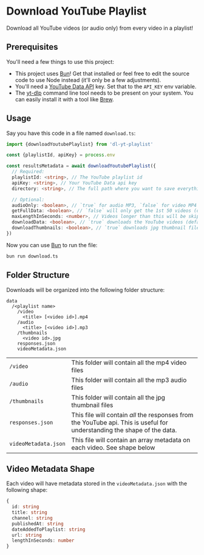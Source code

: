 # Download YouTube Playlist

Download all YouTube videos (or audio only) from every video in a playlist!

## Prerequisites

You'll need a few things to use this project:

- This project uses [Bun](https://bun.sh/)! Get that installed or feel free to edit the source code to use Node instead (it'll only be a few adjustments).
- You'll need a [YouTube Data API](https://developers.google.com/youtube/v3) key. Set that to the `API_KEY` env variable.
- The [yt-dlp](https://github.com/yt-dlp/yt-dlp) command line tool needs to be present on your system. You can easily install it with a tool like [Brew](https://formulae.brew.sh/formula/yt-dlp).

## Usage

Say you have this code in a file named `download.ts`:

```typescript
import {downloadYoutubePlaylist} from 'dl-yt-playlist'

const {playlistId, apiKey} = process.env

const resultsMetadata = await downloadYoutubePlaylist({
  // Required:
  playlistId: <string>, // The YouTube playlist id
  apiKey: <string>, // Your YouTube Data api key
  directory: <string>, // The full path where you want to save everything

  // Optional:
  audioOnly: <boolean>, // `true` for audio MP3, `false` for video MP4 (default `false`)
  getFullData: <boolean>, // `false` will only get the 1st 50 videos (default `false`)
  maxLengthInSeconds: <number>, // Videos longer than this will be skipped (default `Infinity`)
  downloadData: <boolean>, // `true` downloads the YouTube videos (default `true`)
  downloadThumbnails: <boolean>, // `true` downloads jpg thumbnail files (default `true`)
})
```

Now you can use [Bun](https://bun.sh/) to run the file:

```bash
bun run download.ts
```

## Folder Structure

Downloads will be organized into the following folder structure:

```
data
  /<playlist name>
    /video
      <title> [<video id>].mp4
    /audio
      <title> [<video id>].mp3
    /thumbnails
      <video id>.jpg
    responses.json
    videoMetadata.json
```

<table>
  <tr>
    <td><code>/video</code></td>
    <td>This folder will contain all the mp4 video files</td>
  </tr>
  <tr>
    <td><code>/audio</code></td>
    <td>This folder will contain all the mp3 audio files</td>
  </tr>
  <tr>
    <td><code>/thumbnails</code></td>
    <td>This folder will contain all the jpg thumbnail files</td>
  </tr>
  <tr>
    <td><code>responses.json</code></td>
    <td>This file will contain <em>all</em> the responses from the YouTube api. This is useful for understanding the shape of the data.</td>
  </tr>
  <tr>
    <td><code>videoMetadata.json</code></td>
    <td>This file will contain an array metadata on each video. See shape below</td>
  </tr>
</table>

## Video Metadata Shape

Each video will have metadata stored in the `videoMetadata.json` with the following shape:

```typescript
{
  id: string
  title: string
  channel: string
  publishedAt: string
  dateAddedToPlaylist: string
  url: string
  lengthInSeconds: number
}
```
